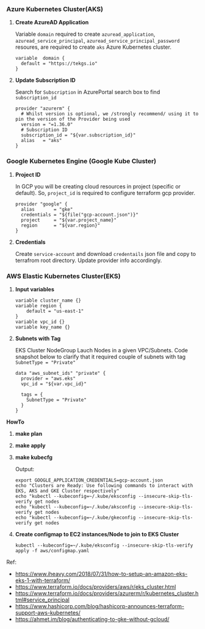
###  Azure Kubernetes Cluster(AKS)
1. **Create AzureAD Application**

    Variable `domain` required to create `azuread_application`, `azuread_service_principal`, `azuread_service_principal_password` resoures, are required to create `aks` Azure Kubernetes cluster. 
    ```
    variable  domain {
      default = "https://tekgs.io"
    }
    ```

1. **Update Subscription ID**
    
    Search for `Subscription` in AzurePortal search box to find `subscription_id` 
    ```
    provider "azurerm" {
      # Whilst version is optional, we /strongly recommend/ using it to pin the version of the Provider being used
      version = "=1.36.0"
      # Subscription ID 
      subscription_id = "${var.subscription_id}"
      alias   = "aks"
    }
    ```
### Google Kubernetes Engine (Google Kube Cluster)


1. **Project ID**
  
    In GCP you will be creating cloud resources in project (specific or default). So, `project_id` is required to configure terraform gcp provider.

    ```
    provider "google" {
      alias       = "gke"
      credentials = "${file("gcp-account.json")}"
      project     = "${var.project_name}"
      region      = "${var.region}"
    }
    ```
1. **Credentials**

    Create `service-account` and download `credentails` json file and copy to terrafrom root directory.  Update provider info accordingly. 

### AWS Elastic Kubernetes Cluster(EKS)

1. **Input variables**
    ```
    variable cluster_name {}
    variable region {
        default = "us-east-1"
    }
    variable vpc_id {}
    variable key_name {}
    ```
1. **Subnets with Tag**
    
    EKS Cluster NodeGroup Lauch Nodes in a given VPC/Subnets.  Code snapshot below to clarify that it required couple of subnets with tag `SubnetType = "Private"`

    ```
    data "aws_subnet_ids" "private" {
      provider = "aws.eks"
      vpc_id = "${var.vpc_id}"

      tags = {
        SubnetType = "Private"
      }
    }
    ```


**HowTo**

1. **make plan**

1. **make apply**

1. **make kubecfg**
  
    Output: 
    ```
    export GOOGLE_APPLICATION_CREDENTIALS=gcp-account.json
    echo "Clusters are Ready: Use following commands to interact with EKS, AKS and GKE Cluster respectively"
    echo "kubectl --kubeconfig=~/.kube/eksconfig --insecure-skip-tls-verify get nodes
    echo "kubectl --kubeconfig=~/.kube/aksconfig --insecure-skip-tls-verify get nodes
    echo "kubectl --kubeconfig=~/.kube/gkeconfig --insecure-skip-tls-verify get nodes

    ```
1. **Create configmap to EC2 instances/Node to join to EKS Cluster**
   ```
   kubectl --kubeconfig=~/.kube/eksconfig --insecure-skip-tls-verify apply -f aws/configmap.yaml
   ```
Ref: 
- https://www.iheavy.com/2018/07/31/how-to-setup-an-amazon-eks-eks-1-with-terraform/
- https://www.terraform.io/docs/providers/aws/r/eks_cluster.html
- https://www.terraform.io/docs/providers/azurerm/r/kubernetes_cluster.html#service_principal
- https://www.hashicorp.com/blog/hashicorp-announces-terraform-support-aws-kubernetes/
- https://ahmet.im/blog/authenticating-to-gke-without-gcloud/